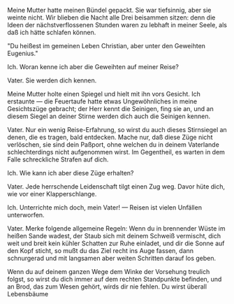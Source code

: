 <a name="33"></a>

Meine Mutter hatte meinen Bündel gepackt. Sie war
tiefsinnig, aber sie weinte nicht. Wir blieben die Nacht alle
Drei beisammen sitzen: denn die Ideen der nächstverflossenen
Stunden waren zu lebhaft in meiner Seele, als daß ich
hätte schlafen können.

"Du heißest im gemeinen Leben Christian, aber unter
den Geweihten Eugenius."

Ich. Woran kenne ich aber die Geweihten auf meiner
Reise?

Vater. Sie werden dich kennen.

Meine Mutter holte einen Spiegel und hielt mit ihn vors
Gesicht. Ich erstaunte — die Feuertaufe hatte etwas Ungewöhnliches
in meine Gesichtszüge gebracht; der Herr kennt
die Seinigen, fing sie an, und an diesem Siegel an deiner
Stirne werden dich auch die Seinigen kennen.

Vater. Nur ein wenig Reise-Erfahrung, so wirst du auch
dieses Stirnsiegel an denen, die es tragen, bald entdecken.
Mache nur, daß diese Züge nicht verlöschen, sie sind dein
Paßport, ohne welchen du in deinem Vaterlande schlechterdings 
nicht aufgenommen wirst. Im Gegentheil, es warten
in dem Falle schreckliche Strafen auf dich.

Ich. Wie kann ich aber diese Züge erhalten?

Vater. Jede herrschende Leidenschaft tilgt einen Zug weg.
Davor hüte dich, wie vor einer Klapperschlange.

Ich. Unterrichte mich doch, mein Vater! — Reisen ist
vielen Unfällen unterworfen.

Vater. Merke folgende allgemeine Regeln: Wenn du
in brennender Wüste im heißen Sande wadest, der Staub
sich mit deinem Schweiß vermischt, dich weit und breit kein
kühler Schatten zur Ruhe einladet, und dir die Sonne auf
den Kopf sticht, so mußt du das Ziel recht ins Auge fassen,
dann schnurgerad und mit langsamen aber weiten Schritten
darauf los geben.

Wenn du auf deinem ganzen Wege dem Winke der Vorsehung 
treulich folgst, so wirst du dich immer auf dem rechten 
Standpunkte befinden, und an Brod, das zum Wesen
gehört, wirds dir nie fehlen. Du wirst überall Lebensbäume


